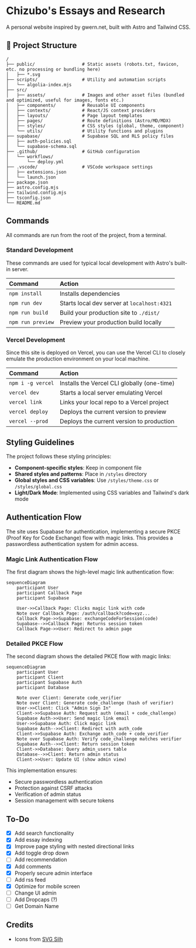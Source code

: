 # Chizubo's Essays and Research

A personal website inspired by gwern.net, built with Astro and Tailwind CSS.

## 📁 Project Structure

```text
/
├── public/                  # Static assets (robots.txt, favicon, etc. no processing or bundling here)
│   ├── *.svg
├── scripts/                 # Utility and automation scripts
│   └── algolia-index.mjs
├── src/
│   ├── assets/              # Images and other asset files (bundled and optimized, useful for images, fonts etc.)
│   ├── components/          # Reusable UI components
│   ├── contexts/            # React/JS context providers
│   ├── layouts/             # Page layout templates
│   ├── pages/               # Route definitions (Astro/MD/MDX)
│   ├── styles/              # CSS styles (global, theme, component)
│   └── utils/               # Utility functions and plugins
├── supabase/                # Supabase SQL and RLS policy files
│   ├── auth-policies.sql
│   └── supabase-schema.sql
├── .github/                 # GitHub configuration
│   └── workflows/
│       └── deploy.yml
├── .vscode/                 # VSCode workspace settings
│   ├── extensions.json
│   └── launch.json
├── package.json
├── astro.config.mjs
├── tailwind.config.mjs
├── tsconfig.json
└── README.md
```

## Commands

All commands are run from the root of the project, from a terminal.

### Standard Development

These commands are used for typical local development with Astro's built-in server.

| Command           | Action                                      |
| :---------------- | :------------------------------------------ |
| `npm install`     | Installs dependencies                       |
| `npm run dev`     | Starts local dev server at `localhost:4321` |
| `npm run build`   | Build your production site to `./dist/`     |
| `npm run preview` | Preview your production build locally       |

### Vercel Development

Since this site is deployed on Vercel, you can use the Vercel CLI to closely emulate the production
environment on your local machine.

| Command           | Action                                      |
| :---------------- | :------------------------------------------ |
| `npm i -g vercel` | Installs the Vercel CLI globally (one-time) |
| `vercel dev`      | Starts a local server emulating Vercel      |
| `vercel link`     | Links your local repo to a Vercel project   |
| `vercel deploy`   | Deploys the current version to preview      |
| `vercel --prod`   | Deploys the current version to production   |

## Styling Guidelines

The project follows these styling principles:

- **Component-specific styles**: Keep in component file
- **Shared styles and patterns**: Place in `/styles` directory
- **Global styles and CSS variables**: Use `/styles/theme.css` or `/styles/global.css`
- **Light/Dark Mode**: Implemented using CSS variables and Tailwind's dark mode

## Authentication Flow

The site uses Supabase for authentication, implementing a secure PKCE (Proof Key for Code Exchange)
flow with magic links. This provides a passwordless authentication system for admin access.

### Magic Link Authentication Flow

The first diagram shows the high-level magic link authentication flow:

```mermaid
sequenceDiagram
    participant User
    participant Callback Page
    participant Supabase

    User->>Callback Page: Clicks magic link with code
    Note over Callback Page: /auth/callback?code=xyz...
    Callback Page->>Supabase: exchangeCodeForSession(code)
    Supabase-->>Callback Page: Returns session token
    Callback Page->>User: Redirect to admin page
```

### Detailed PKCE Flow

The second diagram shows the detailed PKCE flow with magic links:

```mermaid
sequenceDiagram
    participant User
    participant Client
    participant Supabase Auth
    participant Database

    Note over Client: Generate code_verifier
    Note over Client: Generate code_challenge (hash of verifier)
    User->>Client: Click "Admin Sign In"
    Client->>Supabase Auth: Request auth (email + code_challenge)
    Supabase Auth->>User: Send magic link email
    User->>Supabase Auth: Click magic link
    Supabase Auth-->>Client: Redirect with auth_code
    Client->>Supabase Auth: Exchange auth_code + code_verifier
    Note over Supabase Auth: Verify code_challenge matches verifier
    Supabase Auth-->>Client: Return session token
    Client->>Database: Query admin_users table
    Database-->>Client: Return admin status
    Client->>User: Update UI (show admin view)
```

This implementation ensures:

- Secure passwordless authentication
- Protection against CSRF attacks
- Verification of admin status
- Session management with secure tokens

## To-Do

- [x] Add search functionality
- [x] Add essay indexing
- [x] Improve page styling with nested directional links
- [x] Add toggle drop down
- [ ] Add recommendation
- [x] Add comments
- [x] Properly secure admin interface
- [ ] Add rss feed
- [x] Optimize for mobile screen
- [ ] Change UI admin
- [ ] Add Dropcaps (?)
- [ ] Get Domain Name

## Credits

- Icons from [SVG Silh](https://svgsilh.com/)
